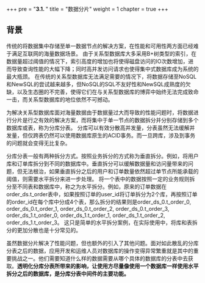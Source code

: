 +++
pre = "<b>3.1. </b>"
title = "数据分片"
weight = 1
chapter = true
+++

## 背景

传统的将数据集中存储至单一数据节点的解决方案，在性能和可用性两方面已经难于满足互联网的海量数据场景。
由于关系型数据库大多采用B+树类型的索引，在数据量超过阈值的情况下，索引高度的增加也将使得磁盘访问的IO次数增加，进而导致查询性能的大幅下降；同时高并发访问请求也使得集中式数据库成为系统的最大瓶颈。 
在传统的关系型数据库无法满足需要的情况下，将数据存储至NoSQL和NewSQL的尝试越来越多，但NoSQL的SQL不友好性和NewSQL成熟度的欠缺，以及生态圈的不完善，使得它们在与关系型数据库的博弈中始终无法完成致命一击，而关系型数据库的地位依然不可撼动。

为解决关系型数据库面对海量数据由于数据量过大而导致的性能问题时，将数据进行分片是行之有效的解决方案，而将集中于单一节点的数据拆分并分别存储到多个数据库或表，称为分库分表。
分库可以有效分散高并发量，分表虽然无法缓解并发量，但仅跨表仍然可以使用数据库原生的ACID事务。而一旦跨库，涉及到事务的问题就会变得无比复杂。

分库分表一般有两种拆分方式。按照业务拆分的方式称为垂直拆分。例如，将用户库和订单库拆分到不同的数据库中。垂直拆分可以缓解数据量和访问量带来的问题，但无法根治，如果垂直拆分之后的用户和订单数量依然超过单节点所能承载的阈值，则需要水平拆分来进一步处理。
将一个表中的数据按照一定的业务规则拆分至不同表和数据库中，称之为水平拆分。例如，原来的订单数据在order_ds.t_order表中，如果按照订单的user_id将订单拆分为2个库，再按照订单的order_id在每个库中分成4个表，那么拆分的结果则是order_ds_0.t_order_0, order_ds_0.t_order_1, order_ds_0.t_order_2, order_ds_0.t_order_3, order_ds_1.t_order_0, order_ds_1.t_order_1, order_ds_1.t_order_2, order_ds_1.t_order_3。
这只是简单的水平拆分案例，在实际使用中，将库和表拆分的更加分散也是十分常见的。

虽然数据分片解决了性能问题，但也额外的引入了其他问题。面对如此散乱的分库分表之后的数据，应用开发和运维人员对数据库的操作变得异常繁重就是其中的重要挑战之一。他们需要知道什么样的数据需要从哪个具体的数据库的分表中去获取。**透明化分库分表所带来的影响，让使用方尽量像使用一个数据库一样使用水平拆分之后的数据库，是分库分表中间件的主要功能。**
